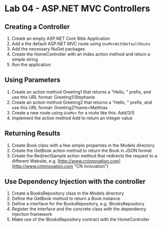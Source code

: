 # Lab 04 - ASP.NET MVC Controllers

## Creating a Controller

1. Create an empty ASP.NET Core Web Application
2. Add a the default ASP.NET MVC route using `UseMvcWithDefaultRoute`
3. Add the necessary NuGet packages
4. Create the HomeController with an Index action method and return a simple string
5. Run the application

## Using Parameters

1. Create an action method Greeting1 that returns a "Hello, " prefix, and use this URL format: Greeting1/Stephanie
2. Create an action method Greeting2 that returns a "Hello, " prefix, and use this URL format: Greeting2?name=Matthias
3. Create a new route using `UseMvc` for a route like this: Add/3/5
4. Implement the action method Add to return an integer value 

## Returning Results

1. Create Book class with a few simple properties in the Models directory
2. Create the GetBook action method to return the Book in JSON format
3. Create the RedirectSample action method that redirects the request to a different Website, e.g. [http://www.cninnovation.com](http://www.cninnovation.com "CN innovation")

## Use Dependency Injection with the controller

1. Create a BooksRepository class in the Models directory
2. Define the GetBook method to return a Book instance
3. Define a interface for the BooksRepository, e.g. IBooksRepository
4. Register the interface and the concrete class with the dependency injection framework
5. Make use of the IBooksRepository contract with the HomeController